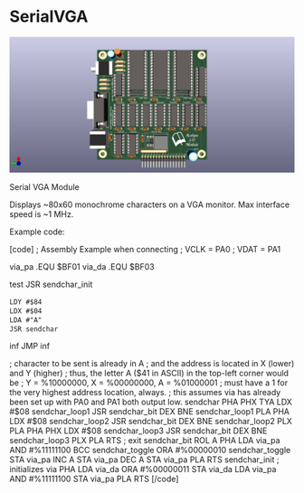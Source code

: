 # SerialVGA

<img src="SerialVGA-Front.png">

Serial VGA Module

Displays ~80x60 monochrome characters on a VGA monitor.  Max interface speed is ~1 MHz.

Example code:

[code]
; Assembly Example when connecting
; VCLK = PA0
; VDAT = PA1

via_pa		.EQU $BF01
via_da		.EQU $BF03

test
	JSR sendchar_init

	LDY #$84
	LDX #$04
	LDA #"A"
	JSR sendchar
inf
	JMP inf

; character to be sent is already in A
; and the address is located in X (lower) and Y (higher)
; thus, the letter A ($41 in ASCII) in the top-left corner would be
; Y = %10000000, X = %00000000, A = %01000001
; must have a 1 for the very highest address location, always.
; this assumes via has already been set up with PA0 and PA1 both output low.
sendchar
	PHA
	PHX
	TYA
	LDX #$08
sendchar_loop1
	JSR sendchar_bit
	DEX
	BNE sendchar_loop1
	PLA
	PHA
	LDX #$08
sendchar_loop2
	JSR sendchar_bit
	DEX
	BNE sendchar_loop2
	PLX
	PLA
	PHA
	PHX
	LDX #$08
sendchar_loop3
	JSR sendchar_bit
	DEX
	BNE sendchar_loop3
	PLX
	PLA
	RTS ; exit
sendchar_bit
	ROL A
	PHA
	LDA via_pa
	AND #%11111100
	BCC sendchar_toggle
	ORA #%00000010
sendchar_toggle
	STA via_pa
	INC A
	STA via_pa
	DEC A
	STA via_pa
	PLA
	RTS
sendchar_init ; initializes via
	PHA
	LDA via_da
	ORA #%00000011
	STA via_da
	LDA via_pa
	AND #%11111100
	STA via_pa
	PLA
	RTS
[/code]
